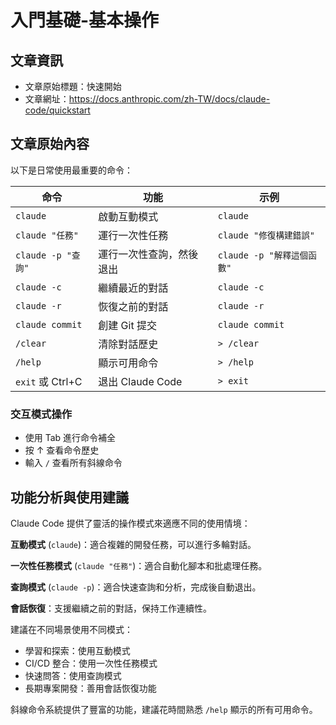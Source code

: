 # 入門基礎-基本操作

## 文章資訊
- 文章原始標題：快速開始
- 文章網址：https://docs.anthropic.com/zh-TW/docs/claude-code/quickstart

## 文章原始內容

以下是日常使用最重要的命令：

|命令|功能|示例|
|--|--|--|
|`claude`|啟動互動模式|`claude`|
|`claude "任務"`|運行一次性任務|`claude "修復構建錯誤"`|
|`claude -p "查詢"`|運行一次性查詢，然後退出|`claude -p "解釋這個函數"`|
|`claude -c`|繼續最近的對話|`claude -c`|
|`claude -r`|恢復之前的對話|`claude -r`|
|`claude commit`|創建 Git 提交|`claude commit`|
|`/clear`|清除對話歷史|`> /clear`|
|`/help`|顯示可用命令|`> /help`|
|`exit` 或 Ctrl+C|退出 Claude Code|`> exit`|

### 交互模式操作
- 使用 Tab 進行命令補全
- 按 ↑ 查看命令歷史
- 輸入 `/` 查看所有斜線命令

## 功能分析與使用建議

Claude Code 提供了靈活的操作模式來適應不同的使用情境：

**互動模式** (`claude`)：適合複雜的開發任務，可以進行多輪對話。

**一次性任務模式** (`claude "任務"`)：適合自動化腳本和批處理任務。

**查詢模式** (`claude -p`)：適合快速查詢和分析，完成後自動退出。

**會話恢復**：支援繼續之前的對話，保持工作連續性。

建議在不同場景使用不同模式：
- 學習和探索：使用互動模式
- CI/CD 整合：使用一次性任務模式
- 快速問答：使用查詢模式
- 長期專案開發：善用會話恢復功能

斜線命令系統提供了豐富的功能，建議花時間熟悉 `/help` 顯示的所有可用命令。